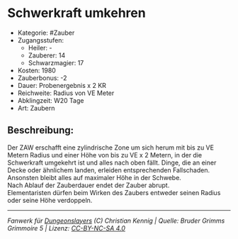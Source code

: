 # Schwerkraft umkehren  
- Kategorie: #Zauber  
- Zugangsstufen:  
  - Heiler: -  
  - Zauberer: 14  
  - Schwarzmagier: 17  
- Kosten: 1980  
- Zauberbonus: -2  
- Dauer: Probenergebnis x 2 KR  
- Reichweite: Radius von VE Meter  
- Abklingzeit: W20 Tage  
- Art: Zaubern     

## Beschreibung:
Der ZAW erschafft eine zylindrische Zone um sich herum mit bis zu VE Metern Radius und einer Höhe von bis zu VE x 2 Metern, in der die Schwerkraft umgekehrt ist und alles nach oben fällt. Dinge, die an einer Decke oder ähnlichem landen, erleiden entsprechenden Fallschaden. Ansonsten bleibt alles auf maximaler Höhe in der Schwebe.<br>Nach Ablauf der Zauberdauer endet der Zauber abrupt.<br>Elementaristen dürfen beim Wirken des Zaubers entweder seinen Radius oder seine Höhe verdoppeln.


___
*Fanwerk für [Dungeonslayers](https://www.dungeonslayers.net/) (C) Christian Kennig | Quelle: Bruder Grimms Grimmoire 5 | Lizenz: [CC-BY-NC-SA 4.0](https://creativecommons.org/licenses/by-nc-sa/4.0/deed.de)*